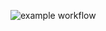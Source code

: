 ![example workflow](https://github.com/pkrfc/yamdb_final/actions/workflows/yamdb_workflow.yml/badge.svg)